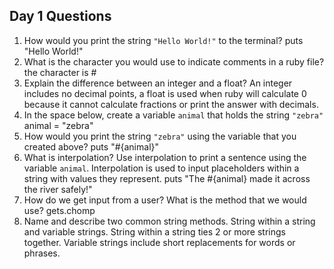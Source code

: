 ## Day 1 Questions

1. How would you print the string `"Hello World!"` to the terminal?
puts "Hello World!"
1. What is the character you would use to indicate comments in a ruby file?
the character is #
1. Explain the difference between an integer and a float?
An integer includes no decimal points, a float is used when ruby will calculate 0
because it cannot calculate fractions or print the answer with decimals.
1. In the space below, create a variable `animal` that holds the string `"zebra"`
animal = "zebra"
1. How would you print the string `"zebra"` using the variable that you created above?
puts "#{animal}"
1. What is interpolation? Use interpolation to print a sentence using the variable `animal`.
Interpolation is used to input placeholders within a string with values
they represent.
puts "The #{animal} made it across the river safely!"
1. How do we get input from a user? What is the method that we would use?
gets.chomp
1. Name and describe two common string methods.
String within a string and variable strings. String within a string ties 2 or more
strings together. Variable strings include short replacements for words or phrases.
